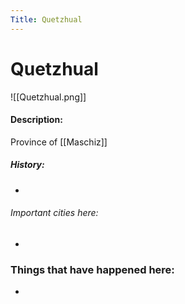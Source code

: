```yaml
---
Title: Quetzhual
---
```

# Quetzhual
![[Quetzhual.png]]

#### Description:
Province of [[Maschiz]]

##### History:
-

###### Important cities here:
-


### Things that have happened here:
* 
